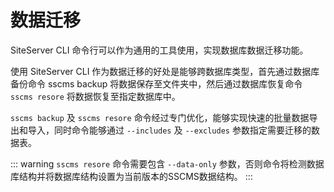 # 数据迁移

SiteServer CLI 命令行可以作为通用的工具使用，实现数据库数据迁移功能。

使用 SiteServer CLI 作为数据迁移的好处是能够跨数据库类型，首先通过数据库备份命令 sscms backup 将数据保存至文件夹中，然后通过数据库恢复命令 `sscms resore` 将数据恢复至指定数据库中。

`sscms backup` 及 `sscms resore` 命令经过专门优化，能够实现快速的批量数据导出和导入，同时命令能够通过 `--includes` 及 `--excludes` 参数指定需要迁移的数据表。

::: warning
`sscms resore` 命令需要包含 `--data-only` 参数，否则命令将检测数据库结构并将数据库结构设置为当前版本的SSCMS数据结构。
:::